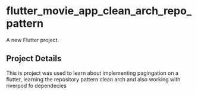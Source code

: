 # flutter_movie_app_clean_arch_repo_pattern

A new Flutter project.

## Project Details

This is project was used to learn about implementing pagingation on a flutter, learning the repository pattern clean arch and also working with riverpod fo dependecies
